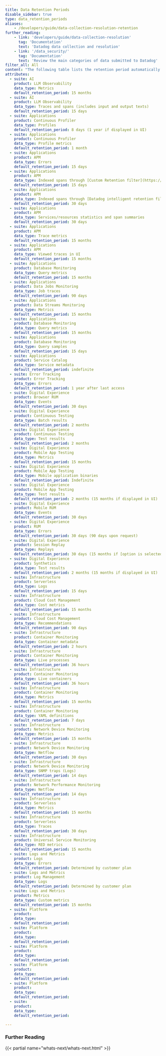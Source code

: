 ```yaml
---
title: Data Retention Periods
disable_sidebar: true
type: data_retention_periods
aliases:
    - /developers/guide/data-collection-resolution-retention
further_reading:
    - link: 'developers/guide/data-collection-resolution'
      tag: 'Documentation'
      text: 'Datadog data collection and resolution'
    - link: '/data_security/'
      tag: 'Documentation'
      text: 'Review the main categories of data submitted to Datadog'
filter_all: All
content: "The following table lists the retention period automatically applied to data sent to Datadog by the Agent by each of the AI, Digital Experience, Infrastructure, Logs, Platform, Security, Service Management, and Software Delivery products. Optionally, filter the list by product or search by keyword to find the attributes you're interested in."
attributes: 
  - suite: AI
    product: LLM Observability
    data_type: Metrics
    default_retention_period: 15 months
  - suite: AI
    product: LLM Observability
    data_type: Traces and spans (includes input and output texts)
    default_retention_period: 15 days
  - suite: Applications
    product: Continuous Profiler
    data_type: Profiles
    default_retention_period: 8 days (1 year if displayed in UI)
  - suite: Applications
    product: Continuous Profiler
    data_type: Profile metrics
    default_retention_period: 1 month
  - suite: Applications
    product: APM
    data_type: Errors
    default_retention_period: 15 days
  - suite: Applications
    product: APM
    data_type: Indexed spans through [Custom Retention filter](https://docs.datadoghq.com/tracing/trace_pipeline/trace_retention/#create-your-own-retention-filter)
    default_retention_period: 15 days
  - suite: Applications
    product: APM
    data_type: Indexed spans through [Datadog intelligent retention filter](https://docs.datadoghq.com/tracing/trace_pipeline/trace_retention/#datadog-intelligent-retention-filter)
    default_retention_period: 30 days
  - suite: Applications
    product: APM
    data_type: Services/resources statistics and span summaries
    default_retention_period: 30 days
  - suite: Applications
    product: APM
    data_type: Trace metrics
    default_retention_period: 15 months
  - suite: Applications
    product: APM
    data_type: Viewed traces in UI
    default_retention_period: 15 months
  - suite: Applications
    product: Database Monitoring
    data_type: Query metrics
    default_retention_period: 15 months
  - suite: Applications
    product: Data Jobs Monitoring
    data_type: Job traces
    default_retention_period: 90 days
  - suite: Applications
    product: Data Streams Monitoring
    data_type: Metrics
    default_retention_period: 15 months
  - suite: Applications
    product: Database Monitoring
    data_type: Query metrics
    default_retention_period: 15 months
  - suite: Applications
    product: Database Monitoring
    data_type: Query samples
    default_retention_period: 15 days
  - suite: Applications
    product: Service Catalog
    data_type: Service metadata
    default_retention_period: indefinite
  - suite: Error Tracking
    product: Error Tracking
    data_type: Errors
    default_retention_period: 1 year after last access
  - suite: Digital Experience
    product: Browser RUM
    data_type: Events
    default_retention_period: 30 days
  - suite: Digital Experience
    product: Continuous Testing
    data_type: Batch results
    default_retention_period: 2 months
  - suite: Digital Experience
    product: Continuous Testing
    data_type: Test results
    default_retention_period: 2 months
  - suite: Digital Experience
    product: Mobile App Testing
    data_type: Metrics
    default_retention_period: 15 months
  - suite: Digital Experience
    product: Mobile App Testing
    data_type: Mobile application binaries
    default_retention_period: Indefinite
  - suite: Digital Experience
    product: Mobile App Testing
    data_type: Test results
    default_retention_period: 2 months (15 months if displayed in UI)
  - suite: Digital Experience
    product: Mobile RUM
    data_type: Events
    default_retention_period: 30 days
  - suite: Digital Experience
    product: RUM
    data_type: Errors
    default_retention_period: 30 days (90 days upon request)
  - suite: Digital Experience
    product: Session Replay
    data_type: Replays
    default_retention_period: 30 days (15 months if [option is selected in UI](https://docs.datadoghq.com/real_user_monitoring/session_replay/#retention))
  - suite: Digital Experience
    product: Synthetics
    data_type: Test results
    default_retention_period: 2 months (15 months if displayed in UI)
  - suite: Infrastructure
    product: Serverless
    data_type: Logs
    default_retention_period: 15 days
  - suite: Infrastructure
    product: Cloud Cost Management
    data_type: Cost metrics
    default_retention_period: 15 months
  - suite: Infrastructure
    product: Cloud Cost Management
    data_type: Recommendations
    default_retention_period: 90 days
  - suite: Infrastructure
    product: Container Monitoring
    data_type: Container metadata
    default_retention_period: 2 hours
  - suite: Infrastructure
    product: Container Monitoring
    data_type: Live processes
    default_retention_period: 36 hours
  - suite: Infrastructure
    product: Container Monitoring
    data_type: Live containers
    default_retention_period: 36 hours
  - suite: Infrastructure
    product: Container Monitoring
    data_type: Metrics
    default_retention_period: 15 months
  - suite: Infrastructure
    product: Container Monitoring
    data_type: YAML definitions
    default_retention_period: 7 days
  - suite: Infrastructure
    product: Network Device Monitoring
    data_type: Metrics
    default_retention_period: 15 months
  - suite: Infrastructure
    product: Network Device Monitoring
    data_type: Netflow
    default_retention_period: 30 days
  - suite: Infrastructure
    product: Network Device Monitoring
    data_type: SNMP traps (Logs)
    default_retention_period: 14 days
  - suite: Infrastructure
    product: Network Performance Monitoring
    data_type: Netflow
    default_retention_period: 14 days
  - suite: Infrastructure
    product: Serverless
    data_type: Metrics
    default_retention_period: 15 months
  - suite: Infrastructure
    product: Serverless
    data_type: Traces
    default_retention_period: 30 days
  - suite: Infrastructure
    product: Universal Service Monitoring
    data_type: RED metrics
    default_retention_period: 15 months
  - suite: Logs and Metrics
    product: Logs
    data_type: Errors
    default_retention_period: Determined by customer plan
  - suite: Logs and Metrics
    product: Log Management
    data_type: Logs
    default_retention_period: Determined by customer plan
  - suite: Logs and Metrics
    product: Metrics
    data_type: Custom metrics
    default_retention_period: 15 months
  - suite: Platform
    product: 
    data_type: 
    default_retention_period: 
  - suite: Platform
    product: 
    data_type: 
    default_retention_period: 
  - suite: Platform
    product: 
    data_type: 
    default_retention_period: 
  - suite: Platform
    product: 
    data_type: 
    default_retention_period: 
  - suite: Platform
    product: 
    data_type: 
    default_retention_period: 
  - suite: 
    product: 
    data_type: 
    default_retention_period: 

---
```


### Further Reading

{{< partial name="whats-next/whats-next.html" >}}
